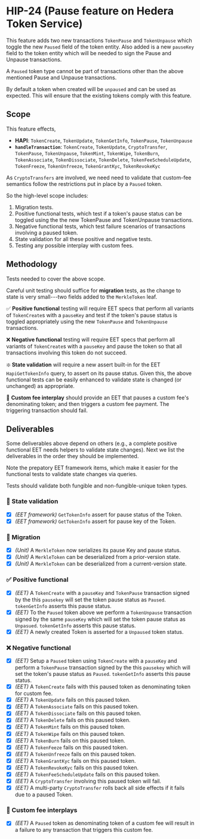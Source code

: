 # HIP-24 (Pause feature on Hedera Token Service)

This feature adds two new transactions `TokenPause` and `TokenUnpause` which toggle the new `Paused` field
of the token entity. Also added is a new `pauseKey` field to the token entity which will be needed to sign the
Pause and Unpause transactions.

A `Paused` token type cannot be part of transactions other than the above mentioned Pause and Unpause transactions.

By default a token when created will be `unpaused` and can be used as expected. This will ensure that the existing
tokens comply with this feature.

## Scope

This feature effects,
- **HAPI**: `TokenCreate`, `TokenUpdate`, `TokenGetInfo`, `TokenPause`, `TokenUnpause`
- **`handleTransaction`**: `TokenCreate`, `TokenUpdate`, `CryptoTransfer`, `TokenPause`, `TokenUnpause`, `TokenMint`,
`TokenWipe`, `TokenBurn`, `TokenAssociate`, `TokenDissociate`, `TokenDelete`, `TokenFeeScheduleUpdate`, `TokenFreeze`,
`TokenUnfreeze`, `TokenGrantKyc`, `TokenRevokeKyc`

As `CryptoTransfers` are involved, we need need to validate that custom-fee semantics follow the restrictions
put in place by a `Paused` token.

So the high-level scope includes:
1. Migration tests.
2. Positive functional tests, which test if a token's pause status can be toggled using the
the new TokenPause and TokenUnpause transactions.
3. Negative functional tests, which test failure scenarios of transactions involving a paused token.
4. State validation for all these positive and negative tests.
5. Testing any possible interplay with custom fees.

## Methodology

Tests needed to cover the above scope.

Careful unit testing should suffice for **migration** tests, as
the change to state is very small---two fields added to the
`MerkleToken` leaf.

:white_check_mark:&nbsp;**Positive functional** testing will require EET specs
that perform all variants of `TokenCreate`s with a `pauseKey` and test if the token's pause status is toggled
appropriately using the new `TokenPause` and `TokenUnpause` transactions.

:x:&nbsp;**Negative functional** testing will require EET specs that perform all
variants of `TokenCreate`s with a `pauseKey` and pause the token so that all transactions involving this token
do not succeed.

:sparkle:&nbsp;**State validation** will require a new assert built-in for the
EET `HapiGetTokenInfo` query, to assert on its pause status. Given this,
the above functional tests can be easily enhanced to validate state is
changed (or unchanged) as appropriate.

:receipt:&nbsp;**Custom fee interplay** should provide an EET that pauses
a custom fee's denominating token; and then triggers a custom
fee payment. The triggering transaction should fail.

## Deliverables

Some deliverables above depend on others (e.g., a complete positive functional
EET needs helpers to validate state changes). Next we list the
deliverables in the order they should be implemented.

Note the prepatory EET framework items, which make it easier for the functional
tests to validate state changes via queries.

Tests should validate both fungible and non-fungible-unique token types.

### :ice_cube:&nbsp;State validation

- [x] _(EET framework)_ `GetTokenInfo` assert for pause status of the Token.
- [x] _(EET framework)_ `GetTokenInfo` assert for pause key of the Token.

### :cactus:&nbsp;Migration

- [x] _(Unit)_ A `MerkleToken` now serializes its pause Key and pause status.
- [x] _(Unit)_ A `MerkleToken` can be deserialized from a prior-version state.
- [x] _(Unit)_ A `MerkleToken` can be deserialized from a current-version state.

### :white_check_mark:&nbsp;Positive functional

- [x] _(EET)_ A `TokenCreate` with a `pauseKey` and `TokenPause` transaction signed by the this `pausekey` will set the token pause status as `Paused`. `tokenGetInfo` asserts this pause status.
- [x] _(EET)_ To the `Paused` token above we perform a `TokenUnpause` transaction signed by the same `pauseKey` which will set the token pause status as `Unpasued`. `tokenGetInfo` asserts this pause status.
- [x] _(EET)_ A newly created Token is asserted for a `Unpaused` token status.

### :x:&nbsp;Negative functional

- [x] _(EET)_ Setup a `Paused` token using `TokenCreate` with a `pauseKey` and perform a `TokenPause` transaction signed by the this `pausekey` which will set the token's pause status as `Paused`. `tokenGetInfo` asserts this pause status.
- [x] _(EET)_ A `TokenCreate` fails with this paused token as denominating token for custom fee.
- [x] _(EET)_ A `TokenUpdate` fails on this paused token.
- [x] _(EET)_ A `TokenAssociate` fails on this paused token.
- [x] _(EET)_ A `TokenDissociate` fails on this paused token.
- [x] _(EET)_ A `TokenDelete` fails on this paused token.
- [x] _(EET)_ A `TokenMint` fails on this paused token.
- [x] _(EET)_ A `TokenWipe` fails on this paused token.
- [x] _(EET)_ A `TokenBurn` fails on this paused token.
- [x] _(EET)_ A `TokenFeeze` fails on this paused token.
- [x] _(EET)_ A `TokenUnfreeze` fails on this paused token.
- [x] _(EET)_ A `TokenGrantKyc` fails on this paused token.
- [x] _(EET)_ A `TokenRevokeKyc` fails on this paused token.
- [x] _(EET)_ A `TokenFeeScheduleUpdate` fails on this paused token.
- [x] _(EET)_ A `CryptoTransfer` involving this paused token will fail.
- [x] _(EET)_ A multi-party `CryptoTransfer` rolls back all side effects if it fails due to a paused Token.

### :receipt:&nbsp;Custom fee interplays

- [x] _(EET)_ A `Paused` token as denominating token of a custom fee will result in a failure to any transaction that triggers this custom fee.
